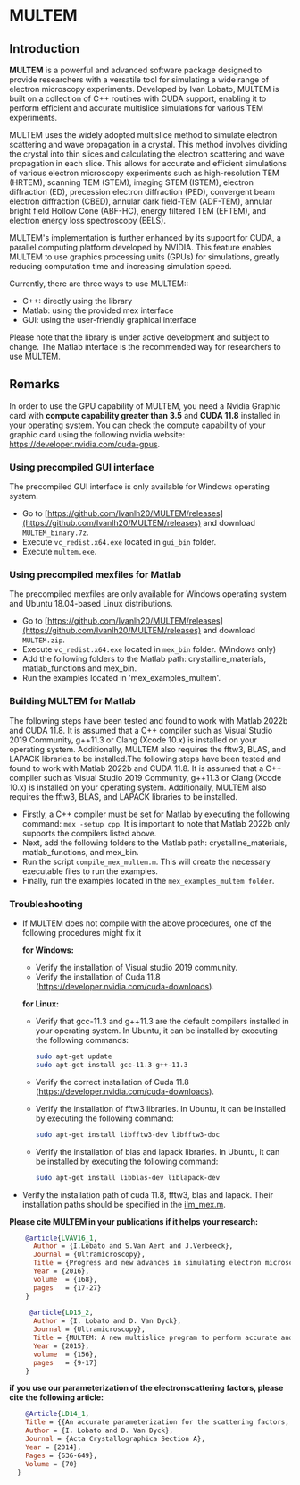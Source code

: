 # MULTEM

## Introduction
**MULTEM** is a powerful and advanced software package designed to provide researchers with a versatile tool for simulating a wide range of electron microscopy experiments. Developed by Ivan Lobato, MULTEM is built on a collection of C++ routines with CUDA support, enabling it to perform efficient and accurate multislice simulations for various TEM experiments.

MULTEM uses the widely adopted multislice method to simulate electron scattering and wave propagation in a crystal. This method involves dividing the crystal into thin slices and calculating the electron scattering and wave propagation in each slice. This allows for accurate and efficient simulations of various electron microscopy experiments such as high-resolution TEM (HRTEM), scanning TEM (STEM), imaging STEM (ISTEM), electron diffraction (ED), precession electron diffraction (PED), convergent beam electron diffraction (CBED), annular dark field-TEM (ADF-TEM), annular bright field Hollow Cone (ABF-HC), energy filtered TEM (EFTEM), and electron energy loss spectroscopy (EELS).

MULTEM's implementation is further enhanced by its support for CUDA, a parallel computing platform developed by NVIDIA. This feature enables MULTEM to use graphics processing units (GPUs) for simulations, greatly reducing computation time and increasing simulation speed.

Currently, there are three ways to use MULTEM::
- C++: directly using the library
- Matlab: using the provided mex interface
- GUI: using the user-friendly graphical interface 

Please note that the library is under active development and subject to change. The Matlab interface is the recommended way for researchers to use MULTEM.

## Remarks

In order to use the GPU capability of MULTEM, you need a Nvidia Graphic card with **compute capability greater than 3.5** and **CUDA 11.8** installed in your operating system. You can check the compute capability of your graphic card using the following nvidia website: https://developer.nvidia.com/cuda-gpus.

### Using precompiled GUI interface

The precompiled GUI interface is only available for Windows operating system.

- Go to [https://github.com/Ivanlh20/MULTEM/releases](https://github.com/Ivanlh20/MULTEM/releases) and download `MULTEM_binary.7z`.
- Execute `vc_redist.x64.exe` located in `gui_bin` folder.
- Execute `multem.exe`.

### Using precompiled mexfiles for Matlab

The precompiled mexfiles are only available for Windows operating system and Ubuntu 18.04-based Linux distributions.

- Go to [https://github.com/Ivanlh20/MULTEM/releases](https://github.com/Ivanlh20/MULTEM/releases) and download `MULTEM.zip`.
- Execute `vc_redist.x64.exe` located in `mex_bin` folder. (Windows only)
- Add the following folders to the Matlab path: crystalline_materials, matlab_functions and mex_bin.
- Run the examples located in 'mex_examples_multem'.

### Building MULTEM for Matlab

The following steps have been tested and found to work with Matlab 2022b and CUDA 11.8. It is assumed that a C++ compiler such as Visual Studio 2019 Community, g++11.3 or Clang (Xcode 10.x) is installed on your operating system. Additionally, MULTEM also requires the fftw3, BLAS, and LAPACK libraries to be installed.The following steps have been tested and found to work with Matlab 2022b and CUDA 11.8. It is assumed that a C++ compiler such as Visual Studio 2019 Community, g++11.3 or Clang (Xcode 10.x) is installed on your operating system. Additionally, MULTEM also requires the fftw3, BLAS, and LAPACK libraries to be installed.

- Firstly, a C++ compiler must be set for Matlab by executing the following command: `mex -setup cpp`. It is important to note that Matlab 2022b only supports the compilers listed above.
- Next, add the following folders to the Matlab path: crystalline_materials, matlab_functions, and mex_bin.
- Run the script `compile_mex_multem.m`. This will create the necessary executable files to run the examples.
- Finally, run the examples located in the `mex_examples_multem folder`.

### Troubleshooting

- If MULTEM does not compile with the above procedures, one of the following procedures might fix it

  **for Windows:**
  
  	- Verify the installation of Visual studio 2019 community.
  	- Verify the installation of Cuda 11.8 (https://developer.nvidia.com/cuda-downloads).
  	
  **for Linux:**
  
  	- Verify that gcc-11.3 and g++11.3 are the default compilers installed in your operating system. In Ubuntu, it can be installed by executing the following commands:
  	  ```bash
      sudo apt-get update
      sudo apt-get install gcc-11.3 g++-11.3
      ```

  	- Verify the correct installation of Cuda 11.8 (https://developer.nvidia.com/cuda-downloads).
  	
    - Verify the installation of fftw3 libraries. In Ubuntu, it can be installed by executing the following command: 
      ```bash
      sudo apt-get install libfftw3-dev libfftw3-doc
      ```
    
    - Verify the installation of blas and lapack libraries. In Ubuntu, it can be installed by executing the following command: 
      ```bash
      sudo apt-get install libblas-dev liblapack-dev
      ```

- Verify the installation path of cuda 11.8, fftw3, blas and lapack. Their installation paths should be specified in the [ilm_mex.m](./matlab_functions/ilm_mex.m).

**Please cite MULTEM in your publications if it helps your research:**
```bibtex
    @article{LVAV16_1,
      Author = {I.Lobato and S.Van Aert and J.Verbeeck},
      Journal = {Ultramicroscopy},
      Title = {Progress and new advances in simulating electron microscopy datasets using MULTEM},
      Year = {2016},
  	  volume  = {168},
      pages   = {17-27}
    }
    
     @article{LD15_2,
      Author = {I. Lobato and D. Van Dyck},
      Journal = {Ultramicroscopy},
      Title = {MULTEM: A new multislice program to perform accurate and fast electron diffraction and imaging simulations using Graphics Processing Units with CUDA},
      Year = {2015},
  	  volume  = {156},
      pages   = {9-17}
    } 
 ```
**if you use our parameterization of the electronscattering factors, please cite the following article:** 
```bibtex
	@Article{LD14_1,
  	Title = {{An accurate parameterization for the scattering factors, electron densities and electrostatic potentials for neutral atoms that obey all physical constraints}},
  	Author = {I. Lobato and D. Van Dyck},
  	Journal = {Acta Crystallographica Section A},
  	Year = {2014},
  	Pages = {636-649},
  	Volume = {70}
  }
```
